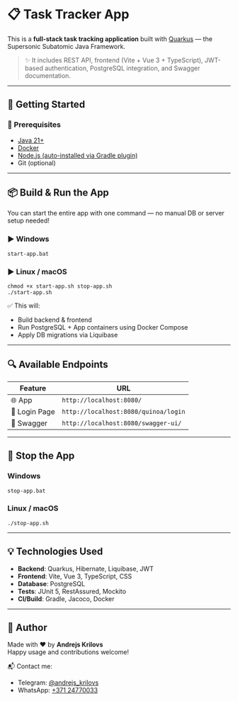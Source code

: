 # 📋 Task Tracker App

This is a **full-stack task tracking application** built with [Quarkus](https://quarkus.io/) — the Supersonic Subatomic
Java Framework.

> ✨ It includes REST API, frontend (Vite + Vue 3 + TypeScript), JWT-based authentication, PostgreSQL integration, and
> Swagger
> documentation.

---

## 🚀 Getting Started

### 🔧 Prerequisites

- [Java 21+](https://jdk.java.net/)
- [Docker](https://www.docker.com/)
- [Node.js (auto-installed via Gradle plugin)](https://nodejs.org/)
- Git (optional)

---

## 📦 Build & Run the App

You can start the entire app with one command — no manual DB or server setup needed!

### ▶️ Windows

```
start-app.bat
```

### ▶️ Linux / macOS

```
chmod +x start-app.sh stop-app.sh
./start-app.sh
```

✅ This will:

- Build backend & frontend
- Run PostgreSQL + App containers using Docker Compose
- Apply DB migrations via Liquibase

---

## 🔍 Available Endpoints

| Feature       | URL                                  |
|---------------|--------------------------------------|
| 🌐 App        | `http://localhost:8080/`             |
| 🔐 Login Page | `http://localhost:8080/quinoa/login` |
| 📘 Swagger    | `http://localhost:8080/swagger-ui/`  |

---

## 🛑 Stop the App

### Windows

```
stop-app.bat
```

### Linux / macOS

```
./stop-app.sh
```

---

## 💡 Technologies Used

- **Backend**: Quarkus, Hibernate, Liquibase, JWT
- **Frontend**: Vite, Vue 3, TypeScript, CSS
- **Database**: PostgreSQL
- **Tests**: JUnit 5, RestAssured, Mockito
- **CI/Build**: Gradle, Jacoco, Docker

---

## 🤝 Author

Made with ❤️ by **Andrejs Krilovs**  
Happy usage and contributions welcome!

📬 Contact me:
- Telegram: [@andrejs_krilovs](https://t.me/andrejs_krilovs)
- WhatsApp: [+371 24770033](https://wa.me/37124770033)
